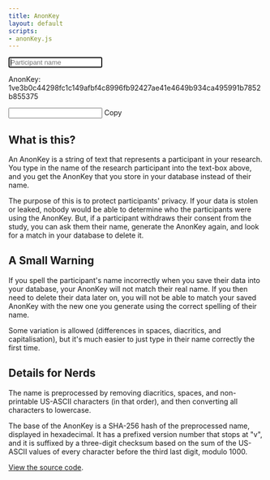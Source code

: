 ```yaml
---
title: AnonKey
layout: default
scripts:
- anonKey.js
---
```

<input type="text" id="participantNameInput" placeholder="Participant name" autofocus autocomplete="off" oninput="generateKey()">
<p>AnonKey: <span id="output">1ve3b0c44298fc1c149afbf4c8996fb92427ae41e4649b934ca495991b7852b855375</span></p>
<input type="text" id="copyBox">
<span onclick="copyKey()" id="copyAnonKey">Copy</span>

## What is this?
An AnonKey is a string of text that represents a participant in your research. You type in the name of the research participant into the text-box above,
and you get the AnonKey that you store in your database instead of their name.

The purpose of this is to protect participants' privacy. If your data is stolen or leaked, nobody would be able to determine who the participants were
using the AnonKey. But, if a participant withdraws their consent from the study, you can ask them their name, generate the AnonKey again, and look for a match
in your database to delete it.

## A Small Warning
If you spell the participant's name incorrectly when you save their data into your database, your AnonKey will not match their real name. If you then need to
delete their data later on, you will not be able to match your saved AnonKey with the new one you generate using the correct spelling of their name.

Some variation is allowed (differences in spaces, diacritics, and capitalisation), but it's much easier to just type in their name correctly the first time.

## Details for Nerds
The name is preprocessed by removing diacritics, spaces, and non-printable US-ASCII characters (in that order), and then converting all characters to
lowercase.

The base of the AnonKey is a SHA-256 hash of the preprocessed name, displayed in hexadecimal. It has a prefixed version number that stops at "v", and it is
suffixed by a three-digit checksum based on the sum of the US-ASCII values of every character before the third last digit, modulo 1000.

[View the source code](https://github.com/Coedice/website/blob/main/assets/scripts/anonKey.coffee).